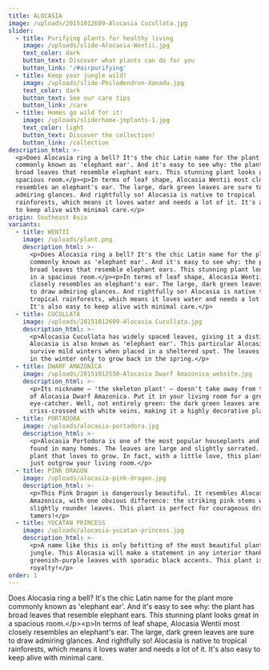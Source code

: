 ```yaml
---
title: ALOCASIA
image: /uploads/20151012609-Alocasia Cucullata.jpg
slider:
  - title: Purifying plants for healthy living
    image: /uploads/slide-Alocasia-Wentii.jpg
    text_color: dark
    button_text: Discover what plants can do for you
    button_link: '/#airpurifying'
  - title: Keep your jungle wild!
    image: /uploads/slide-Philodendron-Xanadu.jpg
    text_color: dark
    button_text: See our care tips
    button_link: /care
  - title: Homes go wild for it!
    image: /uploads/sliderhome-jmplants-1.jpg
    text_color: light
    button_text: Discover the collection!
    button_link: /collection
description_html: >-
  <p>Does Alocasia ring a bell? It's the chic Latin name for the plant more
  commonly known as 'elephant ear'. And it's easy to see why: the plant has
  broad leaves that resemble elephant ears. This stunning plant looks great in a
  spacious room.</p><p>In terms of leaf shape, Alocasia Wentii most closely
  resembles an elephant's ear. The large, dark green leaves are sure to draw
  admiring glances. And rightfully so! Alocasia is native to tropical
  rainforests, which means it loves water and needs a lot of it. It's also easy
  to keep alive with minimal care.</p>
origin: Southeast Asia
variants:
  - title: WENTII
    image: /uploads/plant.png
    description_html: >-
      <p>Does Alocasia ring a bell? It's the chic Latin name for the plant more
      commonly known as 'elephant ear'. And it's easy to see why: the plant has
      broad leaves that resemble elephant ears. This stunning plant looks great
      in a spacious room.</p><p>In terms of leaf shape, Alocasia Wentii most
      closely resembles an elephant's ear. The large, dark green leaves are sure
      to draw admiring glances. And rightfully so! Alocasia is native to
      tropical rainforests, which means it loves water and needs a lot of it.
      It's also easy to keep alive with minimal care.</p>
  - title: CUCULLATA
    image: /uploads/20151012609-Alocasia Cucullata.jpg
    description_html: >-
      <p>Alocasia Cucullata has widely spaced leaves, giving it a distinct look.
      Alocasia is also known as 'elephant ear'. This particular Alocasia can
      survive mild winters when placed in a sheltered spot. The leaves fall off
      in the winter only to grow back in the spring.</p>
  - title: DWARF AMAZONICA
    image: /uploads/20151012550-Alocasia Dwarf Amazonica_website.jpg
    description_html: >-
      <p>Its nickname – 'the skeleton plant' – doesn't take away from the beauty
      of Alocasia Dwarf Amazonica. Put it in your living room for a green
      eye-catcher. Well, not entirely green: the dark green leaves are
      criss-crossed with white veins, making it a highly decorative plant!</p>
  - title: PORTADORA
    image: /uploads/alocasia-portadora.jpg
    description_html: >-
      <p>Alocasia Portodora is one of the most popular houseplants and can be
      found in many homes. The leaves are large and slightly serrated. This is a
      plant that loves to grow. In fact, with a little love, this plant might
      just outgrow your living room.</p>
  - title: PINK DRAGON
    image: /uploads/alocasia-pink-dragon.jpg
    description_html: >-
      <p>This Pink Dragon is dangerously beautiful. It resembles Alocasia Dwarf
      Amazonica, with one obvious difference: the striking pink stems with its
      slightly rounder leaves. This plant is perfect for courageous dragon
      tamers!</p>
  - title: YUCATAN PRINCESS
    image: /uploads/alocasia-yucatan-princess.jpg
    description_html: >-
      <p>A name like this is only befitting of the most beautiful plants in the
      jungle. This Alocasia will make a statement in any interior thanks to its
      greenish-purple leaves with sporadic black accents. This plant is true
      royalty!</p>
order: 1
---
```



Does Alocasia ring a bell? It's the chic Latin name for the plant more commonly known as 'elephant ear'. And it's easy to see why: the plant has broad leaves that resemble elephant ears. This stunning plant looks great in a spacious room.&lt;/p&gt;&lt;p&gt;In terms of leaf shape, Alocasia Wentii most closely resembles an elephant's ear. The large, dark green leaves are sure to draw admiring glances. And rightfully so! Alocasia is native to tropical rainforests, which means it loves water and needs a lot of it. It's also easy to keep alive with minimal care.